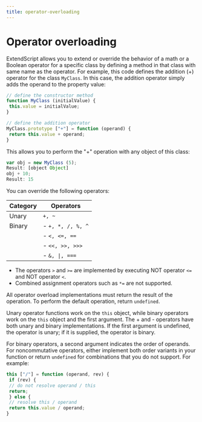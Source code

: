 ```yaml
---
title: operator-overloading
---
```

# Operator overloading

ExtendScript allows you to extend or override the behavior of a math or a Boolean operator for a specific class by defining a method in that class with same name as the operator. For example, this code defines the addition (+) operator for the class `MyClass`. In this case, the addition operator simply adds the operand to the property value:

```javascript
// define the constructor method
function MyClass (initialValue) {
 this.value = initialValue;
}

// define the addition operator
MyClass.prototype ["+"] = function (operand) {
 return this.value + operand;
}
```

This allows you to perform the "+" operation with any object of this class:

```javascript
var obj = new MyClass (5);
Result: [object Object]
obj + 10;
Result: 15
```

You can override the following operators:

| Category | Operators |
|---|---|
| Unary | `+, ~` |
| Binary | - `+, *, /, %, ^` |
| | - `<, <=, ==` |
| | - `<<, >>, >>>` |
| | - `&, \|, ===` |

- The operators `>` and `>=` are implemented by executing NOT operator `<=` and NOT operator `<`.
- Combined assignment operators such as `*=` are not supported.

All operator overload implementations must return the result of the operation. To perform the default operation, return `undefined`.

Unary operator functions work on the `this` object, while binary operators work on the `this` object and the first argument. The + and - operators have both unary and binary implementations. If the first argument is undefined, the operator is unary; if it is supplied, the operator is binary.

For binary operators, a second argument indicates the order of operands. For noncommutative operators, either implement both order variants in your function or return `undefined` for combinations that you do not support. For example:

```javascript
this ["/"] = function (operand, rev) {
 if (rev) {
 // do not resolve operand / this
 return;
 } else {
 // resolve this / operand
 return this.value / operand;
}
```
